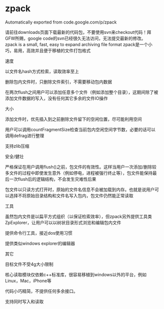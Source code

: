 # zpack
Automatically exported from code.google.com/p/zpack

请前往downloads页面下载最新的代码包，不要使用svn来checkout代码！拜GFW所赐，google code的svn已经很久无法访问，无法提交最新的修改。
zpack is a small, fast, easy to expand archiving file format
zpack是一个小巧，易用，高效并且便于移植的文件打包格式


速度

以文件名hash方式检索，读取效率至上

删除包内文件时，只删除文件索引，不需要移动包内数据

在两次flush之间用户可以添加任意多个文件（例如添加整个目录），这期间除了被添加文件数据的写入，没有任何其它多余的文件IO操作

大小

添加文件时，优先插入到之前删除文件留下的空闲位置，尽可能利用空间

用户可以调用countFragmentSize检查当前包内空闲空间字节数，必要的话可以调用defrag进行整理

支持zlib压缩

安全/健壮

严格保证在用户调用flush()之前，包文件的有效性。这样当用户一次添加/删除较多文件的过程中即使发生意外（例如停电，进程被强行终止等），包文件能保持最后一次flush后的逻辑结构，不会发生灾难性后果

包文件以只读方式打开时，原始的文件名信息不会被加载到内存。也就是说用户可以选择不将原始目录结构和文件名写入包内，包文件仍然能正常读取

工具

虽然包内文件是以扁平方式组织（以保证检索效率），但zpack另外提供工具类ZpExplorer，让用户可以以树状目录形式浏览和编辑包内文件

提供命令行工具，接近dos使用习惯

提供类似windows explorer的编辑器

其它

目标文件不受4g大小限制

核心读取模块仅依赖c++标准库，很容易移植到windows以外的平台，例如Linux，Mac，iPhone等

代码小巧精简，不提供任何多余接口。

支持同时写入和读取
